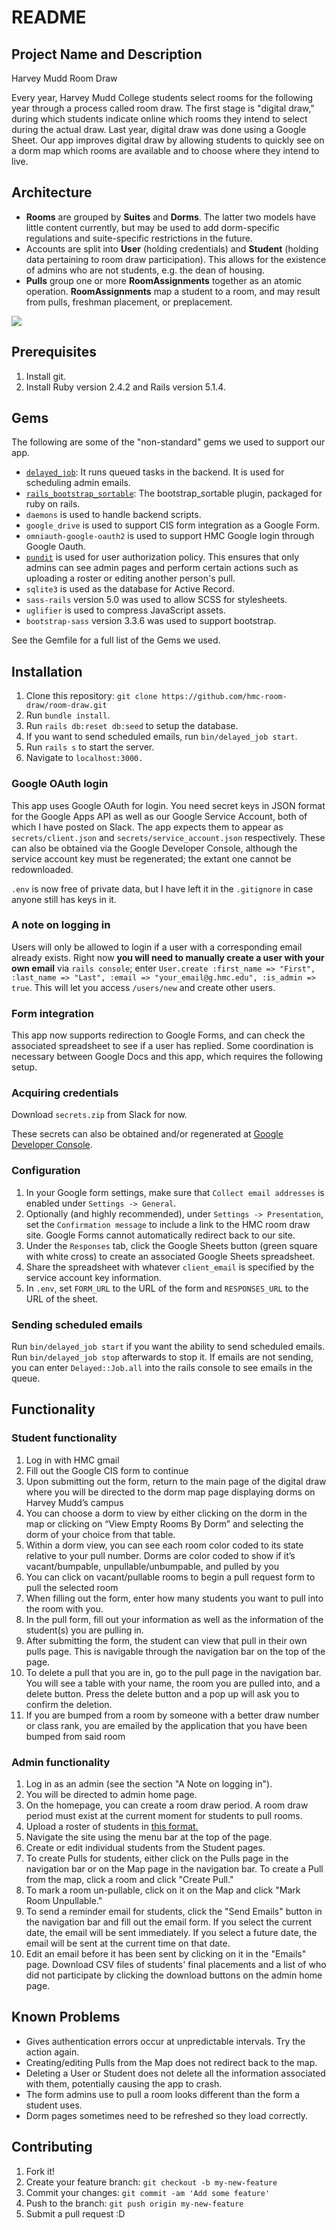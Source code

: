 
# README

## Project Name and Description
Harvey Mudd Room Draw

Every year, Harvey Mudd College students select rooms for the following year through a process called room draw.  The first stage is "digital draw," during which students indicate online which rooms they intend to select during the actual draw. Last year, digital draw was done using a Google Sheet. Our app improves digital draw by allowing students to quickly see on a dorm map which rooms are available and to choose where they intend to live.

## Architecture

* **Rooms** are grouped by **Suites** and **Dorms**. The latter two models have little content currently,
  but may be used to add dorm-specific regulations and suite-specific restrictions in the future.
* Accounts are split into **User** (holding credentials) and **Student** (holding data pertaining to room
  draw participation). This allows for the existence of admins who are not students, e.g. the dean of housing.
* **Pulls** group one or more **RoomAssignments** together as an atomic operation. **RoomAssignments**
  map a student to a room, and may result from pulls, freshman placement, or preplacement.
  
![](architecture.png)

## Prerequisites

1. Install git.
2. Install Ruby version 2.4.2 and Rails version 5.1.4.

## Gems

The following are some of the "non-standard" gems we used to support our app.
* [`delayed_job`](https://github.com/collectiveidea/delayed_job): It runs queued tasks in the backend. It is used for scheduling admin emails. 
* [`rails_bootstrap_sortable`](https://github.com/DuroSoft/rails_bootstrap_sortable): The bootstrap_sortable plugin, packaged for ruby on rails.
* `daemons` is used to handle backend scripts.
* `google_drive` is used to support CIS form integration as a Google Form.
* `omniauth-google-oauth2` is used to support HMC Google login through Google Oauth.
* [`pundit`](https://github.com/elabs/pundit) is used for user authorization policy. This ensures that only admins can see admin pages and perform certain actions such as uploading a roster or editing another person's pull.
* `sqlite3` is used as the database for Active Record.
* `sass-rails` version 5.0 was used to allow SCSS for stylesheets.
* `uglifier` is used to compress JavaScript assets.
* `bootstrap-sass` version 3.3.6 was used to support bootstrap.

See the Gemfile for a full list of the Gems we used.



## Installation

1. Clone this repository: `git clone https://github.com/hmc-room-draw/room-draw.git`
2. Run `bundle install`.
3. Run `rails db:reset db:seed` to setup the database.
4. If you want to send scheduled emails, run `bin/delayed_job start`.
5. Run `rails s` to start the server.
6. Navigate to `localhost:3000.`

### Google OAuth login

This app uses Google OAuth for login. You need secret keys in JSON format for
the Google Apps API as well as our Google Service Account, both of which I have
posted on Slack. The app expects them to appear as `secrets/client.json` and
`secrets/service_account.json` respectively. These can also be obtained via the
Google Developer Console, although the service account key must be regenerated;
the extant one cannot be redownloaded.

`.env` is now free of private data, but I have left it in the `.gitignore`
in case anyone still has keys in it.


### A note on logging in

Users will only be allowed to login if a user with a corresponding email already
exists. Right now **you will need to manually create a user with your own email**
via `rails console`; enter `User.create :first_name => "First", :last_name => "Last",
:email => "your_email@g.hmc.edu", :is_admin => true`.
This will let you access `/users/new` and create other users.

### Form integration

This app now supports redirection to Google Forms, and can check the associated
spreadsheet to see if a user has replied. Some coordination is necessary
between Google Docs and this app, which requires the following setup.

### Acquiring credentials

Download `secrets.zip` from Slack for now.

These secrets can also be obtained and/or regenerated at [Google Developer Console](https://console.developers.google.com/apis/credentials).

### Configuration

1. In your Google form settings, make sure that `Collect email addresses` is
   enabled under `Settings -> General`.
2. Optionally (and highly recommended), under `Settings -> Presentation`, set
   the `Confirmation message` to include a link to the HMC room draw site.
   Google Forms cannot automatically redirect back to our site.
3. Under the `Responses` tab, click the Google Sheets button (green square with
   white cross) to create an associated Google Sheets spreadsheet.
4. Share the spreadsheet with whatever `client_email` is specified by the
   service account key information.
5. In `.env`, set `FORM_URL` to the URL of the form and `RESPONSES_URL` to the
  URL of the sheet.

### Sending scheduled emails

Run `bin/delayed_job start` if you want the ability to send scheduled emails.  Run `bin/delayed_job stop` afterwards to stop it.  If emails are not sending, you can enter `Delayed::Job.all` into the rails console to see emails in the queue.

## Functionality

### Student functionality
1. Log in with HMC gmail
2. Fill out the Google CIS form to continue
3. Upon submitting out the form, return to the main page of the digital draw where you will be directed to the dorm map page displaying dorms on Harvey Mudd’s campus
4. You can choose a dorm to view by either clicking on the dorm in the map or clicking on “View Empty Rooms By Dorm” and selecting the dorm of your choice from that table.
5. Within a dorm view, you can see each room color coded to its state relative to your pull number. Dorms are color coded to show if it’s vacant/bumpable, unpullable/unbumpable, and pulled by you 
6. You can click on vacant/pullable rooms to begin a pull request form to pull the selected room
7. When filling out the form, enter how many students you want to pull into the room with you.
8. In the pull form, fill out your information as well as the information of the student(s) you are pulling in. 
9. After submitting the form, the student can view that pull in their own pulls page.  This is navigable through the navigation bar on the top of the page.
10. To delete a pull that you are in, go to the pull page in the navigation bar. You will see a table with your name, the room you are pulled into, and a delete button. Press the delete button and a pop up will ask you to confirm the deletion.<br />
11. If you are bumped from a room by someone with a better draw number or class rank, you are emailed by the application that you have been bumped from said room

### Admin functionality
1. Log in as an admin (see the section "A Note on logging in").
2. You will be directed to admin home page.
3. On the homepage, you can create a room draw period.  A room draw period must exist at the current moment for students to pull rooms.
4. Upload a roster of students in [this format.](https://github.com/hmc-room-draw/room-draw/files/1541002/sampleroomdrawdata.csv.zip)
5. Navigate the site using the menu bar at the top of the page.
6. Create or edit individual students from the Student pages.
7. To create Pulls for students, either click on the Pulls page in the navigation bar or on the Map page in the navigation bar.  To create a Pull from the map, click a room and click "Create Pull."
8. To mark a room un-pullable, click on it on the Map and click "Mark Room Unpullable."
9. To send a reminder email for students, click the "Send Emails" button in the navigation bar and fill out the email form.  If you select the current date, the email will be sent immediately.  If you select a future date, the email will be sent at the current time on that date.
10. Edit an email before it has been sent by clicking on it in the "Emails" page.
Download CSV files of students' final placements and a list of who did not participate by clicking the download buttons on the admin home page.

## Known Problems

* Gives authentication errors occur at unpredictable intervals.  Try the action again.
* Creating/editing Pulls from the Map does not redirect back to the map.
* Deleting a User or Student does not delete all the information associated with them, potentially causing the app to crash.
* The form admins use to pull a room looks different than the form a student uses.
* Dorm pages sometimes need to be refreshed so they load correctly.

## Contributing

1. Fork it!
2. Create your feature branch: `git checkout -b my-new-feature`
3. Commit your changes: `git commit -am 'Add some feature'`
4. Push to the branch: `git push origin my-new-feature`
5. Submit a pull request :D
